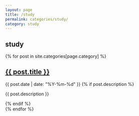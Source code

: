 ```yaml
---
layout: page
title: /study
permalink: categories/study/
category: study
---
```


## study

{% for post in site.categories[page.category] %}
  <div class="post-preview">
    <h2>
      <a href="{{ post.url | relative_url }}">{{ post.title }}</a>
    </h2>
    <span class="post-date">{{ post.date | date: "%Y-%m-%d" }}</span>
    {% if post.description %}
      <p>{{ post.description }}</p>
    {% endif %}
  </div>
{% endfor %}